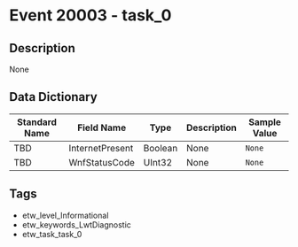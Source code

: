 # Event 20003 - task_0

## Description
None

## Data Dictionary
|Standard Name|Field Name|Type|Description|Sample Value|
|---|---|---|---|---|
|TBD|InternetPresent|Boolean|None|`None`|
|TBD|WnfStatusCode|UInt32|None|`None`|

## Tags
* etw_level_Informational
* etw_keywords_LwtDiagnostic
* etw_task_task_0